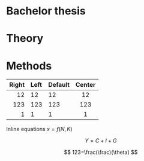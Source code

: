 # Bachelor thesis

# Theory

# Methods

| Right | Left | Default | Center |
|------:|:-----|---------|:------:|
|    12 | 12   | 12      |   12   |
|   123 | 123  | 123     |  123   |
|     1 | 1    | 1       |   1    |

Inline equations $x=f (N,K)$

$$
Y=C+I+G
$$

$$
123=\frac(\frac)(\theta)
$$
